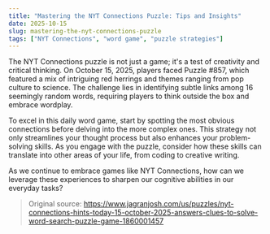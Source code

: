 ```yaml
---
title: "Mastering the NYT Connections Puzzle: Tips and Insights"
date: 2025-10-15
slug: mastering-the-nyt-connections-puzzle
tags: ["NYT Connections", "word game", "puzzle strategies"]
---
```


The NYT Connections puzzle is not just a game; it's a test of creativity and critical thinking. On October 15, 2025, players faced Puzzle #857, which featured a mix of intriguing red herrings and themes ranging from pop culture to science. The challenge lies in identifying subtle links among 16 seemingly random words, requiring players to think outside the box and embrace wordplay.

To excel in this daily word game, start by spotting the most obvious connections before delving into the more complex ones. This strategy not only streamlines your thought process but also enhances your problem-solving skills. As you engage with the puzzle, consider how these skills can translate into other areas of your life, from coding to creative writing.

As we continue to embrace games like NYT Connections, how can we leverage these experiences to sharpen our cognitive abilities in our everyday tasks?
> Original source: https://www.jagranjosh.com/us/puzzles/nyt-connections-hints-today-15-october-2025-answers-clues-to-solve-word-search-puzzle-game-1860001457